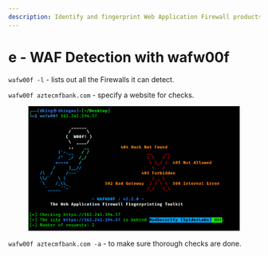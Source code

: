 ```yaml
---
description: Identify and fingerprint Web Application Firewall products
---
```


# e - WAF Detection with wafw00f

`wafw00f -l` - lists out all the Firewalls it can detect.

`wafw00f aztecmfbank.com` - specify a website for checks.

<figure><img src="../../../.gitbook/assets/image (4) (1).png" alt=""><figcaption></figcaption></figure>

`wafw00f aztecmfbank.com -a` - to make sure thorough checks are done.











